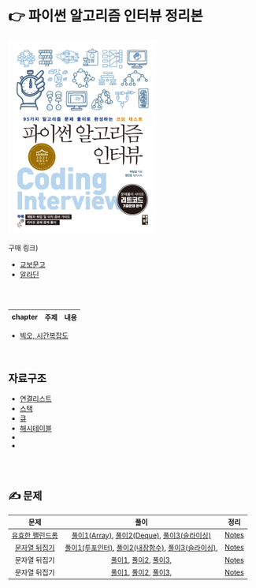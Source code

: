 # 👉 파이썬 알고리즘 인터뷰 정리본


<img src="../이미지/파알인-표지.jpg" width=60% />

<br>

구매 링크)
- [교보문고](http://www.kyobobook.co.kr/product/detailViewKor.laf?ejkGb=KOR&mallGb=KOR&barcode=9791189909178&orderClick=LEa&Kc=)
- [알라딘](https://www.aladin.co.kr/shop/wproduct.aspx?ItemId=245495826)


<br>
<br>

|chapter|주제|내용|
|:-----:|:--:|:--:|

- [빅오, 시간복잡도](https://velog.io/@dltjq2323/%EC%95%8C%EA%B3%A0%EB%A6%AC%EC%A6%98%EC%9D%98-%ED%9A%A8%EC%9C%A8%EC%84%B1%EC%8B%9C%EA%B0%84%EB%B3%B5%EC%9E%A1%EB%8F%84-%EA%B3%B5%EA%B0%84%EB%B3%B5%EC%9E%A1%EB%8F%84-%EB%B9%85%EC%98%A4)

<br>

## 자료구조
- [연결리스트](https://velog.io/@dltjq2323/%EC%97%B0%EA%B2%B0%EB%A6%AC%EC%8A%A4%ED%8A%B8Linked-List)
- [스택](https://velog.io/@dltjq2323/%EC%8A%A4%ED%83%9DStack)
- [큐](https://velog.io/@dltjq2323/%ED%81%90Queue)
- [해시테이블](https://velog.io/@dltjq2323/%ED%95%B4%EC%8B%9C-%ED%85%8C%EC%9D%B4%EB%B8%94Hash-table)
- []()
- []()

<br><br>

## ✍️ 문제
|문제|풀이|정리|
|:-----:|:--:|:--:|
|[유효한 팰린드롬](https://leetcode.com/problems/valid-palindrome/submissions/)|[풀이1(Array)](https://github.com/gyungsubLee/Algorithm-baekjoon/blob/main/125-valid-palindrome/%ED%92%80%EC%9D%B41-Array.py), [풀이2(Deque)](https://github.com/gyungsubLee/Algorithm-baekjoon/blob/main/125-valid-palindrome/%ED%92%80%EC%9D%B41-Array.py), [풀이3(슬라이싱)](https://github.com/gyungsubLee/Algorithm-baekjoon/blob/main/125-valid-palindrome/%ED%92%80%EC%9D%B43-%EC%8A%AC%EB%9D%BC%EC%9D%B4%EC%8B%B1.py)| [Notes](https://github.com/gyungsubLee/Algorithm-baekjoon/blob/main/125-valid-palindrome/NOTES.md)|
|[문자열 뒤집기](https://leetcode.com/problems/reverse-string/submissions/)|[풀이1(투포인터)](https://github.com/gyungsubLee/Algorithm-baekjoon/blob/main/Leetcode/344-reverse-string/%ED%92%80%EC%9D%B41-%ED%88%AC%ED%8F%AC%EC%9D%B8%ED%84%B0.py), [풀이2(내장함수)](https://github.com/gyungsubLee/Algorithm-baekjoon/blob/main/Leetcode/344-reverse-string/%ED%92%80%EC%9D%B42-%EB%82%B4%EC%9E%A5%ED%95%A8%EC%88%98.py), [풀이3(슬라이싱)](https://github.com/gyungsubLee/Algorithm-baekjoon/blob/main/Leetcode/344-reverse-string/%ED%92%80%EC%9D%B43-%EC%8A%AC%EB%9D%BC%EC%9D%B4%EC%8B%B1.py),| [Notes](https://github.com/gyungsubLee/Algorithm-baekjoon/blob/main/Leetcode/344-reverse-string/NOTES.md)  |
|문자열 뒤집기|[풀이1](), [풀이2](), [풀이3](),| [Notes]()  |
|문자열 뒤집기|[풀이1](), [풀이2](), [풀이3](),| [Notes]()  |
